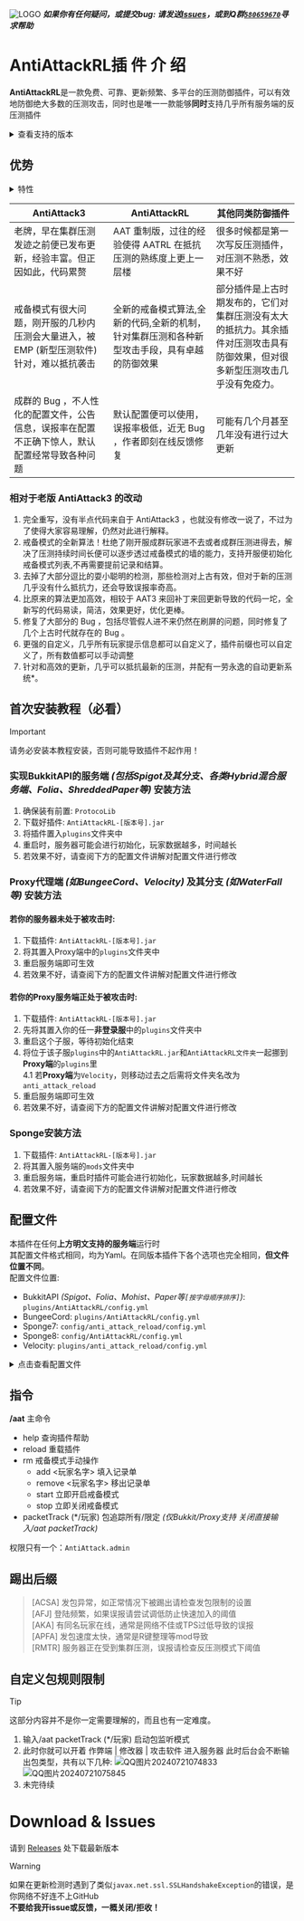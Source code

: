 ![LOGO](https://github.com/AntiAttackMC/AATRL_Public/assets/141195321/a132cebe-2a95-4344-868a-955a4c81a78b)
***如果你有任何疑问，或提交bug: 请发送[Issues](issues/)，或到Q群[`580659670`](https://qm.qq.com/q/gya17AyEyQ)寻求帮助***
# AntiAttackRL插 件 介 绍
**AntiAttackRL**是一款免费、可靠、更新频繁、多平台的压测防御插件，可以有效地防御绝大多数的压测攻击，同时也是唯一一款能够**同时**支持几乎所有服务端的反压测插件<br>

<details>
  
  <summary>查看支持的版本</summary>
  
  **BukkitAPI 系列**<br>
  _Spigot_ 及其分支（如 _Paper_、_Purpur_ 等）<br>
  _Hybrid_ 混合服务端<br>
  新式多线程服务端（如 _Folia_ 、 _ShreddedPaper_）<br>
  **Proxy 系列**<br>
  _BungeeCord_ 、_Velocity_、_Waterfall_ <br>
  **Sponge 系列**<br>
  _Sponge7_ 、_Sponge8_ <br>

</details>

## 优势
<details>
  
  <summary>特性</summary>
    
  * 防御 MOTD _(集群)_ 压测
  * 防御 Ping _(集群)_ 压测
  * 防御 假人 _(集群)_ 压测
  * 防御 Tab 包高频攻击
  * 防御 Move 包高频攻击
  * 防御连点器发包崩溃漏洞
  * 防御踢人漏洞压测攻击
  * 防御频繁握手多连接攻击
  * 防御洪水 Book 包攻击
  * 防御死亡 Motd / Ping 发包攻击
  * 不会阻隔正常玩家进入服务器
  * 插件可自动更新 *
  * 可高度自定义的配置文件
  * 可以自定义发包规则限制

</details>

|AntiAttack3 |	AntiAttackRL	|其他同类防御插件|
| -----------|----------------|-----------------|
|老牌，早在集群压测发迹之前便已发布更新，经验丰富。但正因如此，代码累赘|	AAT 重制版，过往的经验使得 AATRL 在抵抗压测的熟练度上更上一层楼	| 很多时候都是第一次写反压测插件，对压测不熟悉，效果不好
戒备模式有很大问题，刚开服的几秒内压测会大量进入，被 EMP (新型压测软件)针对，难以抵抗袭击 |	全新的戒备模式算法,全新的代码,全新的机制，针对集群压测和各种新型攻击手段，具有卓越的防御效果	| 部分插件是上古时期发布的，它们对集群压测没有太大的抵抗力。其余插件对压测攻击具有防御效果，但对很多新型压测攻击几乎没有免疫力。
成群的 Bug ，不人性化的配置文件，公告信息，误报率在配置不正确下惊人，默认配置经常导致各种问题 |	默认配置便可以使用，误报率极低，近无 Bug ，作者即刻在线反馈修复	| 可能有几个月甚至几年没有进行过大更新

### 相对于老版 AntiAttack3 的改动
1. 完全重写，没有半点代码来自于 AntiAttack3 ，也就没有修改一说了，不过为了使得大家容易理解，仍然对此进行解释。
2. 戒备模式的全新算法！杜绝了刚开服成群玩家进不去或者成群压测进得去，解决了压测持续时间长便可以逐步透过戒备模式的墙的能力，支持开服便初始化戒备模式列表,不再需要提前记录和结算。
3. 去掉了大部分逗比的耍小聪明的检测，那些检测对上古有效，但对于新的压测几乎没有什么抵抗力，还会导致误报率奇高。
4. 比原来的算法更加高效，相较于 AAT3 来回补丁来回更新导致的代码一坨，全新写的代码易读，简洁，效果更好，优化更棒。
5. 修复了大部分的 Bug ，包括尽管假人进不来仍然在刷屏的问题，同时修复了几个上古时代就存在的 Bug 。
6. 更强的自定义，几乎所有玩家提示信息都可以自定义了，插件前缀也可以自定义了，所有数值都可以手动调整
7. 针对和高效的更新，几乎可以抵抗最新的压测，并配有一劳永逸的自动更新系统*。

## 首次安装教程（必看）

> [!important]
> 请务必安装本教程安装，否则可能导致插件不起作用！

### 实现BukkitAPI的服务端 _(包括Spigot及其分支、各类Hybrid混合服务端、Folia、ShreddedPaper等)_ 安装方法
1. 确保装有前置: `ProtocoLib`
2. 下载好插件: `AntiAttackRL-[版本号].jar`
3. 将插件置入`plugins`文件夹中
4. 重启时，服务器可能会进行初始化，玩家数据越多，时间越长
5. 若效果不好，请查阅下方的配置文件讲解对配置文件进行修改
### Proxy代理端 _(如BungeeCord、Velocity)_ 及其分支 _(如WaterFall等)_ 安装方法
#### 若你的服务器未处于被攻击时:
1. 下载插件: `AntiAttackRL-[版本号].jar`
2. 将其置入Proxy端中的`plugins`文件夹中
3. 重启服务端即可生效
4. 若效果不好，请查阅下方的配置文件讲解对配置文件进行修改

#### 若你的Proxy服务端正处于被攻击时:
1. 下载插件: `AntiAttackRL-[版本号].jar`
2. 先将其置入你的任一**非登录服**中的`plugins`文件夹中
3. 重启这个子服，等待初始化结束
4. 将位于该子服`plugins`中的`AntiAttackRL.jar`和`AntiAttackRL文件夹`一起挪到**Proxy端**的`plugins`里<br>
   4.1 若**Proxy端**为`Velocity`，则移动过去之后需将文件夹名改为`anti_attack_reload`
6. 重启服务端即可生效
7. 若效果不好，请查阅下方的配置文件讲解对配置文件进行修改
### Sponge安装方法
1. 下载插件: `AntiAttackRL-[版本号].jar`
2. 将其置入服务端的`mods`文件夹中
3. 重启服务端，重启时插件可能会进行初始化，玩家数据越多,时间越长
4. 若效果不好，请查阅下方的配置文件讲解对配置文件进行修改
## 配置文件
本插件在任何**上方明文支持的服务端**运行时<br>
其配置文件格式相同，均为Yaml。在同版本插件下各个选项也完全相同，**但文件位置不同**。<br>
配置文件位置:<br>
- BukkitAPI _(Spigot、Folia、Mohist、Paper等`[按字母顺序排序]`)_: `plugins/AntiAttackRL/config.yml` <br>
- BungeeCord: `plugins/AntiAttackRL/config.yml` <br>
- Sponge7: `config/anti_attack_reload/config.yml` <br>
- Sponge8: `config/AntiAttackRL/config.yml` <br>
- Velocity: `plugins/anti_attack_reload/config.yml` <br>

<details>
<summary>点击查看配置文件</summary>

```yaml
AntiAttack:
  AutoUpdate: false  #自动更新
  Broadcast:
    enable: true    #聊天栏提示
    period: 10       #间隔
  CheckUpdate: true #检查更新
  PluginPrefix: §b§l[AntiAttackRL]   #插件提示前缀
AntiCreativeSlotAttack:   #防止非法发包
  KickMessage: §c非法发包!怀疑你在攻击服务器,请重新登录§b[ACSA]
  enable: true
AntiFastJoin: #防止快速加入
  DenyMessage: §c你加入过于频繁了!请稍等几秒!§b[AFJ]
  Interval: 4000    #检测间隔
  enable: true
AntiKickAttack: #防止把玩家顶掉线
  DenyMessage: §c有一个同名玩家已经在线了!§b[AKA]
  enable: true
AntiMOTDAttack: #防MOTD压测
  PerIP5sLimit: 10     #同一IP5秒最多请求次数
  Total5sLimit: 100      #全服5秒最多请求次数
  enable: true
AntiPacketFloodAttack: #防止发包洪水攻击
  KickMessage: §c%key_packet%发包量过多,已超出上限踢出值!§b[APFA]
  PacketLimit:
    PluginMessage:MC[|]BEdit:\S*:      #包名
      kick: 1                               
      period: 2000
      share: true
    PluginMessage:MC[|]BSign:\S*:
      kick: 1
      period: 2000
      share: true
    PluginMessage:\S*: ACCEPT
    '[\s\S]*':
      cancel: 25
      period: 500
      share: false
  enable: true
AntiPingAttack:   #ping攻击防御
  PerIPInterval: 500   #阈值
  TotalInterval: 50
  enable: true
AntiTabCompleteAttack:    #防止tab攻击
  PerIPInterval: 1000     #阈值
  TotalInterval: 100
  enable: true
Debug: false     #Debug模式
HandShakeLimiter:     #握手次数限制
  PerIPSecondLimit: 3
  enable: true
LoggerFilter:       #防止日志刷屏-将会删除
  enable: true
  exceptions:
  - io.netty.handler.codec.DecoderException
  - io.netty.handler.codec.CorruptedFrameException
RestrictMode:   #反压测模式（戒备模式）
  Timer:             #阈值，超出将会触发反压测
    CountLimit: 1    #计数限制
    CountPeriod: 5    #计数周期
    DenyMessage: §c服务器遭到集群压测,请稍等再登录!§b[RMTR]
  enable: true
ServerInLimitTime:   #大厅踢出
  KickMessage: §c你在大厅服务器里面待太久了，请重新进入服务器
  LobbyServers:     #大厅服务器名称
  - lobby1    
  - lobby2
  StaySeconds: 30   #踢出时间（单位：秒）
  enable: true
Versioning: 425    #插件版本号（请勿修改）
```

</details>

## 指令
**/aat** 主命令
- help 查询插件帮助
- reload 重载插件
- rm 戒备模式手动操作
  * add <玩家名字> 填入记录单
  * remove <玩家名字> 移出记录单
  * start 立即开启戒备模式
  * stop 立即关闭戒备模式
- packetTrack (*/玩家) 包追踪所有/限定 _(仅Bukkit/Proxy支持   关闭直接输入/aat packetTrack)_ 

权限只有一个：`AntiAttack.admin`
## 踢出后缀
> [ACSA] 发包异常，如正常情况下被踢出请检查发包限制的设置 <br>
> [AFJ] 登陆频繁，如果误报请尝试调低防止快速加入的阈值<br>
> [AKA] 有同名玩家在线，通常是网络不佳或TPS过低导致的误报<br>
> [APFA] 发包速度太快，通常是R键整理等mod导致<br>
> [RMTR] 服务器正在受到集群压测，误报请检查反压测模式下阈值<br>

## 自定义包规则限制
> [!tip]
> 这部分内容并不是你一定需要理解的，而且也有一定难度。
1. 输入/aat packetTrack (*/玩家) 启动包监听模式
2. 此时你就可以开着 作弊端 | 修改器 | 攻击软件 进入服务器
   此时后台会不断输出包类型，共有以下几种:
   ![QQ图片20240721074833](https://github.com/user-attachments/assets/5ecf013f-a3fd-441c-9802-66cefed64cdd)
   ![QQ图片20240721075845](https://github.com/user-attachments/assets/bfd4b652-0caa-4837-84ca-39d06bf5dcf0)
4. 未完待续

# Download & Issues
请到 [Releases](releases/) 处下载最新版本
<br>
> [!WARNING]
> 如果在更新检测时遇到了类似`javax.net.ssl.SSLHandshakeException`的错误，是你网络不好连不上GitHub <br>
> **不要给我开issue或反馈，一概关闭/拒收！**
